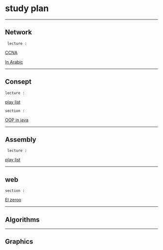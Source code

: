 # study plan
---
## Network
` lecture :`

 [CCNA](https://youtu.be/H8W9oMNSuwo)
 
 [In Arabic](https://youtu.be/LRS8lxKiss0)
 

-----

## Consept 

` lecture : `

[play list](https://youtu.be/izWY-eg0iRs)

`section :`

[OOP in java](https://youtu.be/FaaM6uVbuJM)


----
## Assembly

` lecture :`

[play list](https://youtu.be/VXyjgzbxH0Q)

---

## web 

`section :`

[El zeroo](https://youtu.be/4OGWPn-Q__I)


---
## Algorithms


---
## Graphics




            
